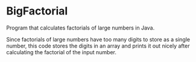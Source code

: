 # BigFactorial
Program that calculates factorials of large numbers in Java.

Since factorials of large numbers have too many digits to store as a single number, this code stores the digits in an array and prints it out nicely after calculating the factorial of the input number.
